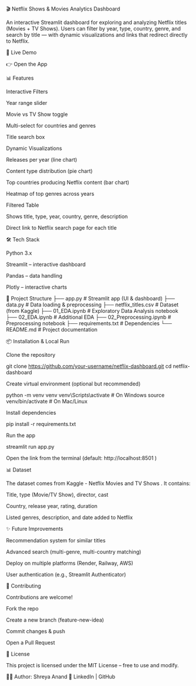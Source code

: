 🎬 Netflix Shows & Movies Analytics Dashboard

An interactive Streamlit dashboard for exploring and analyzing Netflix titles (Movies + TV Shows).
Users can filter by year, type, country, genre, and search by title — with dynamic visualizations and links that redirect directly to Netflix.

🚀 Live Demo

👉 Open the App

📊 Features

Interactive Filters

Year range slider

Movie vs TV Show toggle

Multi-select for countries and genres

Title search box

Dynamic Visualizations

Releases per year (line chart)

Content type distribution (pie chart)

Top countries producing Netflix content (bar chart)

Heatmap of top genres across years

Filtered Table

Shows title, type, year, country, genre, description

Direct link to Netflix search page for each title

🛠️ Tech Stack

Python 3.x

Streamlit
 – interactive dashboard

Pandas
 – data handling

Plotly
 – interactive charts

📂 Project Structure
├── app.py              # Streamlit app (UI & dashboard)
├── data.py             # Data loading & preprocessing
├── netflix_titles.csv  # Dataset (from Kaggle)
├── 01_EDA.ipynb        # Exploratory Data Analysis notebook
├── 02_EDA.ipynb        # Additional EDA
├── 02_Preprocessing.ipynb # Preprocessing notebook
├── requirements.txt    # Dependencies
└── README.md           # Project documentation

📦 Installation & Local Run

Clone the repository

git clone https://github.com/your-username/netflix-dashboard.git
cd netflix-dashboard


Create virtual environment (optional but recommended)

python -m venv venv
venv\Scripts\activate      # On Windows
source venv/bin/activate   # On Mac/Linux


Install dependencies

pip install -r requirements.txt


Run the app

streamlit run app.py


Open the link from the terminal (default: http://localhost:8501
)

📊 Dataset

The dataset comes from Kaggle - Netflix Movies and TV Shows
.
It contains:

Title, type (Movie/TV Show), director, cast

Country, release year, rating, duration

Listed genres, description, and date added to Netflix

✨ Future Improvements

Recommendation system for similar titles

Advanced search (multi-genre, multi-country matching)

Deploy on multiple platforms (Render, Railway, AWS)

User authentication (e.g., Streamlit Authenticator)

🤝 Contributing

Contributions are welcome!

Fork the repo

Create a new branch (feature-new-idea)

Commit changes & push

Open a Pull Request

📜 License

This project is licensed under the MIT License – free to use and modify.

👩‍💻 Author: Shreya Anand
🔗 LinkedIn
 | GitHub
